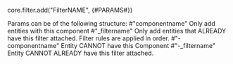 core.filter.add("FilterNAME", {#PARAMS#})

Params can be of the following structure:
#"componentname"
 Only add entities with this component
#"_filtername"
Only add entities that ALREADY have this filter attached. Filter rules are applied in order.
#"-componentname"
Entity CANNOT have this Component
#"-_filtername"
Entity CANNOT ALREADY have this filter attached.